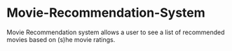 # Movie-Recommendation-System
Movie Recommendation system allows a user to see a list of recommended movies based on (s)he movie ratings.
